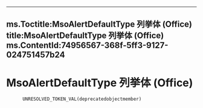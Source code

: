 



---
ms.Toctitle:MsoAlertDefaultType 列挙体 (Office)
title:MsoAlertDefaultType 列挙体 (Office)
ms.ContentId:74956567-368f-5ff3-9127-024751457b24
---
# MsoAlertDefaultType 列挙体 (Office)





          UNRESOLVED_TOKEN_VAL(deprecatedobjectmember)
        


